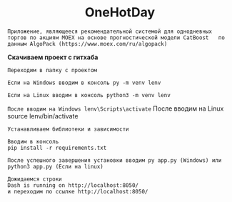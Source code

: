 <h1 style="text-align:center">OneHotDay</h1>




```
Приложение, являющееся рекомендательной системой для однодневных торгов по акциям MOEX на основе прогностической модели CatBoost   по данным AlgoPack (https://www.moex.com/ru/algopack)
```

**Скачиваем проект с гитхаба**
```
Переходим в папку с проектом
```
`
Если на Windows вводим в консоль py -m venv lenv 
`

`
Если на Linux вводим в консоль python3 -m venv lenv
`

`
После вводим на Windows lenv\Scripts\activate
`
После вводим на Linux source lenv/bin/activate

```
Устанавливаем библиотеки и зависимости

Вводим в консоль
pip install -r requirements.txt
```
`
После успешного завершения установки вводим
py app.py (Windows) или python3 app.py (Если на linux)
`

```
Дожидаемся строки
Dash is running on http://localhost:8050/
и переходим по ссылке http://localhost:8050/
```